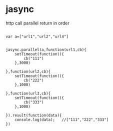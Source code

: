 # jasync
http call parallel return in order
<pre>
<code>
var a=["url1","url2","url4"]


jasync.parallel(a,function(url1,cb){
	setTimeout(function(){
		cb("111")
	},3000)
	
},function(url2,cb){
	setTimeout(function(){
		cb("222")
	},1000)
	
},function(url3,cb){
	setTimeout(function(){
		cb("333")
	},1000)
	
}).result(function(data){
	console.log(data);   //["111","222","333"]
})
</code>
</pre>
